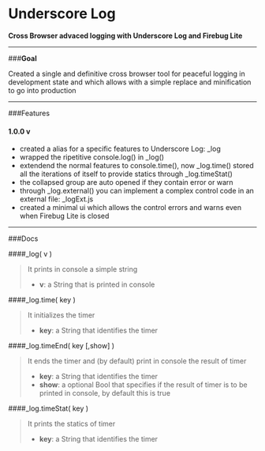 Underscore Log
==============
<b>Cross Browser advaced logging with Underscore Log and Firebug Lite</b>

----------------------------------------------------------------------------

###<b>Goal</b>

Created a single and definitive cross browser tool for peaceful logging in development state and which allows with a simple replace and minification to go into production

----------------------------------------------------------------------------

###Features

#### 1.0.0 v
<ul>
<li>created a alias for a specific features to Underscore Log: _log</li>
<li>wrapped the ripetitive console.log() in _log()</li>
<li>extendend the normal features to console.time(), now _log.time() stored all the iterations of itself to provide statics through _log.timeStat()</li>
<li>the collapsed group are auto opened if they contain error or warn</li>
<li>through _log.external() you can implement a complex control code in an external file: _logExt.js</li>
<li>created a minimal ui which allows the control errors and warns even when Firebug Lite is closed</li>
</ul>

----------------------------------------------------------------------------

###Docs

####_log( v )
> It prints in console a simple string
> <ul>
> <li><b>v</b>: a String that is printed in console</li>
> </ul>

####_log.time( key )
> It initializes the timer
> <ul>
> <li><b>key</b>: a String that identifies the timer</li>
> </ul>

####_log.timeEnd( key [,show] )
> It ends the timer and (by default) print in console the result of timer
> <ul>
> <li><b>key</b>: a String that identifies the timer</li>
> <li><b>show</b>: a optional Bool that specifies if the result of timer is to be printed in console, by default this is true</li>
> </ul>

####_log.timeStat( key )
> It prints the statics of timer
> <ul>
> <li><b>key</b>: a String that identifies the timer</li>
> </ul>